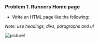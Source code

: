 ### Problem 1. Runners Home page
*	Write an HTML page like the following:

_Note: use headings, divs, paragraphs and ul_

![picture1](https://cloud.githubusercontent.com/assets/3619393/7002604/e4dadf2a-dc55-11e4-9743-76f4cf0c3f5b.png)
